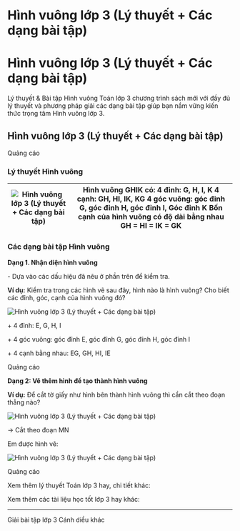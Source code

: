 # Hình vuông lớp 3 (Lý thuyết + Các dạng bài tập)

# Hình vuông lớp 3 (Lý thuyết + Các dạng bài tập)

Lý thuyết & Bài tập Hình vuông Toán lớp 3 chương trình sách mới với đầy đủ lý thuyết và phương pháp giải các dạng bài tập giúp bạn nắm vững kiến thức trọng tâm Hình vuông lớp 3.

## Hình vuông lớp 3 (Lý thuyết + Các dạng bài tập)

Quảng cáo

### Lý thuyết Hình vuông

![Hình vuông lớp 3 \(Lý thuyết + Các dạng bài tập\)](https://vietjack.com/toan-3-cd/images/ly-thuyet-phep-tru-trong-pham-vi-100-000-251605.PNG) |  Hình vuông GHIK có: 4 đỉnh: G, H, I, K 4 cạnh: GH, HI, IK, KG 4 góc vuông: góc đỉnh G, góc đỉnh H, góc đỉnh I, Góc đỉnh K Bốn cạnh của hình vuông có độ dài bằng nhau GH = HI = IK = GK  
---|---  
  
### Các dạng bài tập Hình vuông

**Dạng 1. Nhận diện hình vuông**

\- Dựa vào các dấu hiệu đã nêu ở phần trên để kiểm tra.

**Ví dụ:** Kiểm tra trong các hình vẽ sau đây, hình nào là hình vuông? Cho biết các đỉnh, góc, cạnh của hình vuông đó?

![Hình vuông lớp 3 \(Lý thuyết + Các dạng bài tập\)](https://vietjack.com/toan-3-cd/images/ly-thuyet-phep-tru-trong-pham-vi-100-000-251606.PNG)

\+ 4 đỉnh: E, G, H, I

\+ 4 góc vuông: góc đỉnh E, góc đỉnh G, góc đỉnh H, góc đỉnh I

\+ 4 cạnh bằng nhau: EG, GH, HI, IE

Quảng cáo

**Dạng 2: Vẽ thêm hình để tạo thành hình vuông**

**Ví dụ:** Để cắt tờ giấy như hình bên thành hình vuông thì cần cắt theo đoạn thẳng nào?

![Hình vuông lớp 3 \(Lý thuyết + Các dạng bài tập\)](https://vietjack.com/toan-3-cd/images/ly-thuyet-phep-tru-trong-pham-vi-100-000-251603.PNG)

→ Cắt theo đoạn MN

Em được hình vẽ: 

![Hình vuông lớp 3 \(Lý thuyết + Các dạng bài tập\)](https://vietjack.com/toan-3-cd/images/ly-thuyet-phep-tru-trong-pham-vi-100-000-251607.PNG)

Quảng cáo

Xem thêm lý thuyết Toán lớp 3 hay, chi tiết khác:

Xem thêm các tài liệu học tốt lớp 3 hay khác:

* * *

Giải bài tập lớp 3 Cánh diều khác
